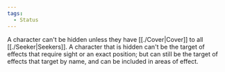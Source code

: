 ```yaml
---
tags:
  - Status
---
```

A character can't be hidden unless they have [[./Cover|Cover]] to all [[./Seeker|Seekers]]. A character that is hidden can't be the target of effects that require sight or an exact position; but can still be the target of effects that target by name, and can be included in areas of effect.